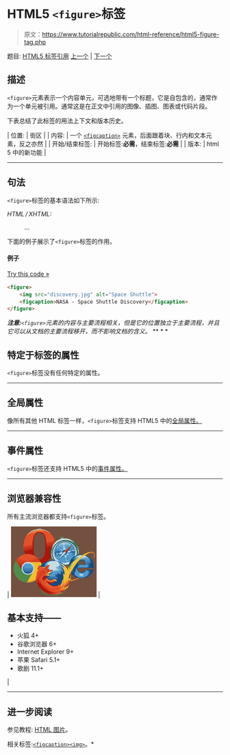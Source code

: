 # HTML5 `<figure>`标签

> 原文：<https://www.tutorialrepublic.com/html-reference/html5-figure-tag.php>

题目: [HTML5 标签引用](html5-tags.php) [上一个](html5-figcaption-tag.php) | [下一个](html-font-tag.php)

## 描述

`<figure>`元素表示一个内容单元，可选地带有一个标题，它是自包含的，通常作为一个单元被引用。通常这是在正文中引用的图像、插图、图表或代码片段。

下表总结了此标签的用法上下文和版本历史。

| 位置: | 街区 |
| 内容: | 一个 [`<figcaption>`](html5-figcaption-tag.php) 元素，后面跟着块、行内和文本元素，反之亦然 |
| 开始/结束标签: | 开始标签:**必需**，结束标签:**必需** |
| 版本: | html 5 中的新功能 |

* * *

## 句法

`<figure>`标签的基本语法如下所示:

*HTML / XHTML:* <figure> ... </figure>

下面的例子展示了`<figure>`标签的作用。

#### 例子

[Try this code »](../codelab.php?topic=html5&file=figure-tag "Try this code using online Editor")

```html
<figure>
    <img src="discovery.jpg" alt="Space Shuttle">
    <figcaption>NASA - Space Shuttle Discovery</figcaption>
</figure>
```

 ***注意:**`<figure>`元素的内容与主要流程相关，但是它的位置独立于主要流程，并且它可以从文档的主要流程移开，而不影响文档的含义。*  ** * *

## 特定于标签的属性

`<figure>`标签没有任何特定的属性。

* * *

## 全局属性

像所有其他 HTML 标签一样，`<figure>`标签支持 HTML5 中的[全局属性。](html5-global-attributes.php)

* * *

## 事件属性

`<figure>`标签还支持 HTML5 中的[事件属性。](html5-event-attributes.php)

* * *

## 浏览器兼容性

所有主流浏览器都支持`<figure>`标签。

| ![Browsers Icon](img/e9331123c77668c1832e541c2fca1002.png) | 

## 基本支持——

*   火狐 4+
*   谷歌浏览器 6+
*   Internet Explorer 9+
*   苹果 Safari 5.1+
*   歌剧 11.1+

 |

* * *

## 进一步阅读

参见教程: [HTML 图片](../html-tutorial/html-images.php)。

相关标签:[`<figcaption>`](html5-figcaption-tag.php)[`<img>`](html-img-tag.php)。*